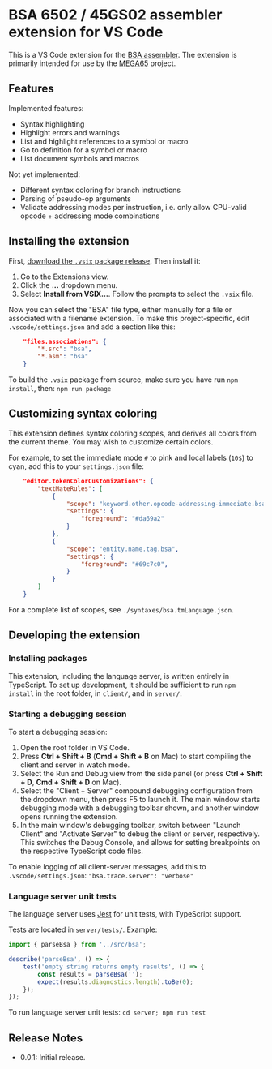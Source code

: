 # BSA 6502 / 45GS02 assembler extension for VS Code

This is a VS Code extension for the [BSA
assembler](https://github.com/MEGA65/BSA). The extension is primarily
intended for use by the [MEGA65](https://mega65.org/) project.

## Features

Implemented features:

* Syntax highlighting
* Highlight errors and warnings
* List and highlight references to a symbol or macro
* Go to definition for a symbol or macro
* List document symbols and macros

Not yet implemented:

* Different syntax coloring for branch instructions
* Parsing of pseudo-op arguments
* Validate addressing modes per instruction, i.e. only allow CPU-valid opcode + addressing mode combinations

## Installing the extension

First, [download the `.vsix` package release](https://github.com/dansanderson/bsa-vscode/releases/). Then install it:

1. Go to the Extensions view.
2. Click the **...** dropdown menu.
3. Select **Install from VSIX...**. Follow the prompts to select the `.vsix` file.

Now you can select the "BSA" file type, either manually for a file or associated with a filename extension. To make this project-specific, edit `.vscode/settings.json` and add a section like this:

```json
	"files.associations": {
		"*.src": "bsa",
		"*.asm": "bsa"
	}
```

To build the `.vsix` package from source, make sure you have run `npm install`, then: `npm run package`

## Customizing syntax coloring

This extension defines syntax coloring scopes, and derives all colors from the current theme. You may wish to customize certain colors.

For example, to set the immediate mode `#` to pink and local labels (`10$`) to cyan, add this to your `settings.json` file:

```json
    "editor.tokenColorCustomizations": {
        "textMateRules": [
            {
                "scope": "keyword.other.opcode-addressing-immediate.bsa",
                "settings": {
                    "foreground": "#da69a2"
                }
            },
            {
                "scope": "entity.name.tag.bsa",
                "settings": {
                    "foreground": "#69c7c0",
                }
            }
        ]
    }
```

For a complete list of scopes, see `./syntaxes/bsa.tmLanguage.json`.

## Developing the extension

### Installing packages

This extension, including the language server, is written entirely in TypeScript. To set up development, it should be sufficient to run `npm install` in the root folder, in `client/`, and in `server/`.

### Starting a debugging session

To start a debugging session:

1. Open the root folder in VS Code.
2. Press **Ctrl + Shift + B** (**Cmd + Shift + B** on Mac) to start compiling the client and server in watch mode.
3. Select the Run and Debug view from the side panel (or press **Ctrl + Shift + D**, **Cmd + Shift + D** on Mac).
4. Select the "Client + Server" compound debugging configuration from the dropdown menu, then press F5 to launch it. The main window starts debugging mode with a debugging toolbar shown, and another window opens running the extension.
5. In the main window's debugging toolbar, switch between "Launch Client" and "Activate Server" to debug the client or server, respectively. This switches the Debug Console, and allows for setting breakpoints on the respective TypeScript code files.

To enable logging of all client-server messages, add this to `.vscode/settings.json`: `"bsa.trace.server": "verbose"`

### Language server unit tests

The language server uses [Jest](https://jestjs.io/) for unit tests, with TypeScript support.

Tests are located in `server/tests/`. Example:

```ts
import { parseBsa } from '../src/bsa';

describe('parseBsa', () => {
	test('empty string returns empty results', () => {
		const results = parseBsa('');
		expect(results.diagnostics.length).toBe(0);
	});
});
```

To run language server unit tests: `cd server; npm run test`

## Release Notes

* 0.0.1: Initial release.
